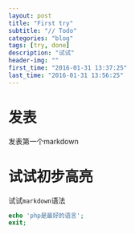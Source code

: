 ```yaml
---
layout: post
title: "First try"
subtitle: "// Todo"
categories: "blog"
tags: [try, done]
description: "试试"
header-img: ""
first_time: "2016-01-31 13:37:25"
last_time: "2016-01-31 13:56:25"
---
```


# 发表
发表第一个markdown

# 试试初步高亮

试试`markdown`语法

```php
echo 'php是最好的语言';
exit;
```

